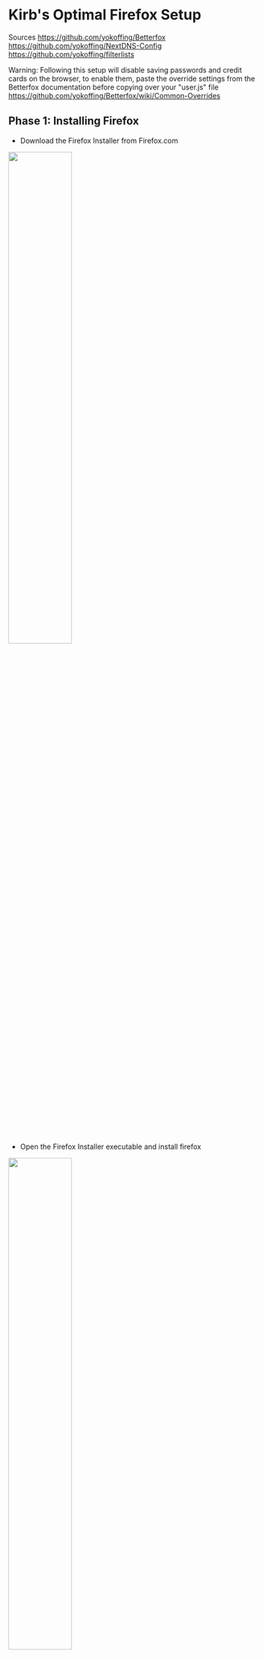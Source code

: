 # Kirb's Optimal Firefox Setup

Sources
https://github.com/yokoffing/Betterfox
https://github.com/yokoffing/NextDNS-Config
https://github.com/yokoffing/filterlists

Warning: Following this setup will disable saving passwords and credit cards on the browser, to enable them, paste the override settings from the Betterfox documentation before copying over your "user.js" file
https://github.com/yokoffing/Betterfox/wiki/Common-Overrides

## Phase 1: Installing Firefox
- Download the Firefox Installer from Firefox.com

<img src="../../media/firefoxsetup/firefoxsetup_001.png" width="50%" style="float: left; margin-right: 10px;">
<div style="clear: both;"></div>

- Open the Firefox Installer executable and install firefox

<img src="../../media/firefoxsetup/firefoxsetup_002.png" width="50%" style="float: left; margin-right: 10px;">
<div style="clear: both;"></div>

<img src="../../media/firefoxsetup/firefoxsetup_003.png" width="50%" style="float: left; margin-right: 10px;">
<div style="clear: both;"></div>

<img src="../../media/firefoxsetup/firefoxsetup_004.png" width="50%" style="float: left; margin-right: 10px;">
<div style="clear: both;"></div>


## Phase 2: Setting up Firefox
- Open Firefox and head to https://github.com/yokoffing/Betterfox

<img src="../../media/firefoxsetup/firefoxsetup_005.png" width="50%" style="float: left; margin-right: 10px;">
<div style="clear: both;"></div>

- Scroll down to "Getting started" and right-click "here"

<img src="../../media/firefoxsetup/firefoxsetup_006.png" width="50%" style="float: left; margin-right: 10px;">
<div style="clear: both;"></div>

- Select "Save Link As..." and save the "user.js" file on your computer

<img src="../../media/firefoxsetup/firefoxsetup_007.png" width="50%" style="float: left; margin-right: 10px;">
<div style="clear: both;"></div>

<img src="../../media/firefoxsetup/firefoxsetup_008.png" width="50%" style="float: left; margin-right: 10px;">
<div style="clear: both;"></div>

- [OPTIONAL BUT RECOMMENDED, FOR SMOOTH SCROLLING]
	- Show in explorer, right-click the "user.js" file and click on "Edit"

	- <img src="../../media/firefoxsetup/firefoxsetup_009.png" width="50%" style="float: left; margin-right: 10px;">
	<div style="clear: both;"></div>

	- <img src="../../media/firefoxsetup/firefoxsetup_010.png" width="50%" style="float: left; margin-right: 10px;">
	<div style="clear: both;"></div>

	- When you get a security warning, click on "Open"

	- <img src="../../media/firefoxsetup/firefoxsetup_011.png" width="50%" style="float: left; margin-right: 10px;">
	<div style="clear: both;"></div>

	- Open "Smoothfox.js" at the top of the betterfox page

	- <img src="../../media/firefoxsetup/firefoxsetup_012.png" width="50%" style="float: left; margin-right: 10px;">
	<div style="clear: both;"></div>

	- Copy the option that fits best with your monitor's refresh rate
		- If you're unsure which one you should choose, use the "recommended for 60hz+ displays" option

		- <img src="../../media/firefoxsetup/firefoxsetup_013.png" width="50%" style="float: left; margin-right: 10px;">
		<div style="clear: both;"></div>

	- Paste it under "SECTION: SMOOTHFOX", for this example I'll use the "recommended for 90hz+ displays" as I have a high refresh-rate monitor

	- <img src="../../media/firefoxsetup/firefoxsetup_014.png" width="50%" style="float: left; margin-right: 10px;">
	<div style="clear: both;"></div>

	- <img src="../../media/firefoxsetup/firefoxsetup_015.png" width="50%" style="float: left; margin-right: 10px;">
	<div style="clear: both;"></div>

	- Save the "user.js" file
- Enter "about:profiles" in the address bar

<img src="../../media/firefoxsetup/firefoxsetup_016.png" width="50%" style="float: left; margin-right: 10px;">
<div style="clear: both;"></div>

- Click on "Create a New Profile"

<img src="../../media/firefoxsetup/firefoxsetup_017.png" width="50%" style="float: left; margin-right: 10px;">
<div style="clear: both;"></div>

- Click on "Next"

<img src="../../media/firefoxsetup/firefoxsetup_018.png" width="50%" style="float: left; margin-right: 10px;">
<div style="clear: both;"></div>

- Name your Firefox Profile and click on "Finish"

<img src="../../media/firefoxsetup/firefoxsetup_019.png" width="50%" style="float: left; margin-right: 10px;">
<div style="clear: both;"></div>

- Under "Profile: Kirb" click on "Open Folder" right next to "Root Directory"

<img src="../../media/firefoxsetup/firefoxsetup_020.png" width="50%" style="float: left; margin-right: 10px;">
<div style="clear: both;"></div>

- This should open your new profile's folder, drag your "user.js" file in there

<img src="../../media/firefoxsetup/firefoxsetup_021.png" width="50%" style="float: left; margin-right: 10px;">
<div style="clear: both;"></div>

<img src="../../media/firefoxsetup/firefoxsetup_022.png" width="50%" style="float: left; margin-right: 10px;">
<div style="clear: both;"></div>


- Open the hamburger menu (3 lines) on the top right
- Click on "Exit"

<img src="../../media/firefoxsetup/firefoxsetup_023.png" width="50%" style="float: left; margin-right: 10px;">
<div style="clear: both;"></div>

- Reopen Firefox

<img src="../../media/firefoxsetup/firefoxsetup_024.png" width="50%" style="float: left; margin-right: 10px;">
<div style="clear: both;"></div>

- Open a new tab

<img src="../../media/firefoxsetup/firefoxsetup_025.png" width="50%" style="float: left; margin-right: 10px;">
<div style="clear: both;"></div>

- If you wish to have a visible toolbar for your bookmarks, right-click on the empty part of the toolbar and set "Bookmarks Toolbar" to "Always Show"

<img src="../../media/firefoxsetup/firefoxsetup_026.png" width="50%" style="float: left; margin-right: 10px;">
<div style="clear: both;"></div>

- Right-click on the "Getting Started" bookmark and delete it

<img src="../../media/firefoxsetup/firefoxsetup_027.png" width="50%" style="float: left; margin-right: 10px;">
<div style="clear: both;"></div>

- If you wish to import bookmarks, browsing history, etc. from your previous browser, click on "Import bookmarks"

<img src="../../media/firefoxsetup/firefoxsetup_028.png" width="50%" style="float: left; margin-right: 10px;">
<div style="clear: both;"></div>

- Select the browser profile you want to import from

<img src="../../media/firefoxsetup/firefoxsetup_029.png" width="50%" style="float: left; margin-right: 10px;">
<div style="clear: both;"></div>

- Click on "Import" and "Done"

<img src="../../media/firefoxsetup/firefoxsetup_030.png" width="50%" style="float: left; margin-right: 10px;">
<div style="clear: both;"></div>

<img src="../../media/firefoxsetup/firefoxsetup_031.png" width="50%" style="float: left; margin-right: 10px;">
<div style="clear: both;"></div>


## Phase 3: Configuring Firefox
- Open https://addons.mozilla.org/blog/ublock-origin-everything-you-need-to-know-about-the-ad-blocker
- Scroll down and click on "Add to Firefox" under "uBlock Origin"

<img src="../../media/firefoxsetup/firefoxsetup_033.png" width="50%" style="float: left; margin-right: 10px;">
<div style="clear: both;"></div>

- Click on "Add"

<img src="../../media/firefoxsetup/firefoxsetup_034.png" width="50%" style="float: left; margin-right: 10px;">
<div style="clear: both;"></div>

- Enable "Allow this extension to run in Private Windows" and click on Okay

<img src="../../media/firefoxsetup/firefoxsetup_035.png" width="50%" style="float: left; margin-right: 10px;">
<div style="clear: both;"></div>

- Click on the uBlock Origin Icon

<img src="../../media/firefoxsetup/firefoxsetup_036.png" width="50%" style="float: left; margin-right: 10px;">
<div style="clear: both;"></div>

- Open the dashboard with the gear icon

<img src="../../media/firefoxsetup/firefoxsetup_037.png" width="50%" style="float: left; margin-right: 10px;">
<div style="clear: both;"></div>

- Open the "Filter lists" tab

<img src="../../media/firefoxsetup/firefoxsetup_038.png" width="50%" style="float: left; margin-right: 10px;">
<div style="clear: both;"></div>

<img src="../../media/firefoxsetup/firefoxsetup_039.png" width="50%" style="float: left; margin-right: 10px;">
<div style="clear: both;"></div>

- Expand all of the categories and enable the following Filter lists:

<img src="../../media/firefoxsetup/firefoxsetup_040.png" width="50%" style="float: left; margin-right: 10px;">
<div style="clear: both;"></div>

	- Block Outsider Intrusion into LAN
	- Easylist - Annoyances
	- uBlock filters - Annoyances

	<img src="../../media/firefoxsetup/firefoxsetup_041.png" width="50%" style="float: left; margin-right: 10px;">
	<div style="clear: both;"></div>

- Open https://github.com/yokoffing/filterlists and press "Subscribe" to the following filterlists:
	- Hagezi's Personal Blocklist
	- Actually Legitimate URL Shortener Tool
	- yokoffing's Annoyance list

	<img src="../../media/firefoxsetup/firefoxsetup_042.png" width="50%" style="float: left; margin-right: 10px;">
	<div style="clear: both;"></div>

	<img src="../../media/firefoxsetup/firefoxsetup_043.png" width="50%" style="float: left; margin-right: 10px;">
	<div style="clear: both;"></div>

	<img src="../../media/firefoxsetup/firefoxsetup_044.png" width="50%" style="float: left; margin-right: 10px;">
	<div style="clear: both;"></div>

	<img src="../../media/firefoxsetup/firefoxsetup_045.png" width="50%" style="float: left; margin-right: 10px;">
	<div style="clear: both;"></div>

	<img src="../../media/firefoxsetup/firefoxsetup_046.png" width="50%" style="float: left; margin-right: 10px;">
	<div style="clear: both;"></div>

	<img src="../../media/firefoxsetup/firefoxsetup_047.png" width="50%" style="float: left; margin-right: 10px;">
	<div style="clear: both;"></div>

- Apply changes & Update now

<img src="../../media/firefoxsetup/firefoxsetup_048.png" width="50%" style="float: left; margin-right: 10px;">
<div style="clear: both;"></div>

- You can now close the uBlock Origin Dashboard!

- For a privacy-friendly drop-in replacement of Google Search, I heavily recommend using Startpage as your search engine. You get the exact same search results, but preserve your online privacy.
	- You can follow the following steps with whatever Search Engine you prefer, it doesn't have to be Startpage!
- Open a new tab and open https://startpage.com

<img src="../../media/firefoxsetup/firefoxsetup_049.png" width="50%" style="float: left; margin-right: 10px;">
<div style="clear: both;"></div>

- Right-click the address bar and select "Add Startpage Search"

<img src="../../media/firefoxsetup/firefoxsetup_050.png" width="50%" style="float: left; margin-right: 10px;">
<div style="clear: both;"></div>

- Go to the firefox settings and under "Search" options:

<img src="../../media/firefoxsetup/firefoxsetup_051.png" width="50%" style="float: left; margin-right: 10px;">
<div style="clear: both;"></div>

<img src="../../media/firefoxsetup/firefoxsetup_052.png" width="50%" style="float: left; margin-right: 10px;">
<div style="clear: both;"></div>

	- Change your default Search Engine to Startpage (Or whatever you prefer) and enable "Use this search engine in Private Windows"

	<img src="../../media/firefoxsetup/firefoxsetup_053.png" width="50%" style="float: left; margin-right: 10px;">
	<div style="clear: both;"></div>

	<img src="../../media/firefoxsetup/firefoxsetup_054.png" width="50%" style="float: left; margin-right: 10px;">
	<div style="clear: both;"></div>

	- Scroll down and remove every listed search engine you don't need, in my setup I'm removing:
		- Google
		- Amazon.com
		- Bing
		- Wikipedia(en)

		<img src="../../media/firefoxsetup/firefoxsetup_055.png" width="50%" style="float: left; margin-right: 10px;">
		<div style="clear: both;"></div>

		<img src="../../media/firefoxsetup/firefoxsetup_056.png" width="50%" style="float: left; margin-right: 10px;">
		<div style="clear: both;"></div>

- Open a new tab and search for something with Startpage
- Open the Settings via the gear icon

<img src="../../media/firefoxsetup/firefoxsetup_057.png" width="50%" style="float: left; margin-right: 10px;">
<div style="clear: both;"></div>

- Change the following settings and then click on "Save your settings"
	- Region filter: For local results, choose your region inside startpage

	<img src="../../media/firefoxsetup/firefoxsetup_058.png" width="50%" style="float: left; margin-right: 10px;">
	<div style="clear: both;"></div>

	- Disable "Promotional messaging"

	<img src="../../media/firefoxsetup/firefoxsetup_059.png" width="50%" style="float: left; margin-right: 10px;">
	<div style="clear: both;"></div>
- Save your Startpage Settings

<img src="../../media/firefoxsetup/firefoxsetup_060.png" width="50%" style="float: left; margin-right: 10px;">
<div style="clear: both;"></div>

- Under "General" options you can choose how you'd like firefox to behave, these are mostly a matter of personal preference. Enable what is most convenient for you
	- Enable "Open previous windows and tabs" if you want your tabs to stay after closing firefox
	- Enable "Confirm before closing multiple tabs" if you want there to be a confirmation window before closing the browser with multiple tabs
	- When you enable "Enable Container Tabs", you can hold down on the "new tab" button to select and open a so-called "Container Tab"
		- Container Tabs let you seperate your browsing activites through different color-coded containers. These containers are isolated from each other, meaning that the logins from your "School" container are completely seperated from the rest of your browser. This lets you stay logged in to your personal Google account while browsing at home. Need to access your school's gmail? Just open gmail in your dedicated "School" container and log in without any crossover, as if it was a new browser.


		<img src="../../media/firefoxsetup/firefoxsetup_061.png" width="50%" style="float: left; margin-right: 10px;">
		<div style="clear: both;"></div>

## Phase 4: NextDNS
- Open https://nextdns.io
- Click on "Try it now"

<img src="../../media/firefoxsetup/firefoxsetup_062.png" width="50%" style="float: left; margin-right: 10px;">
<div style="clear: both;"></div>

- Open the "Security" tab and change the following settings:
	- Enable "DNS Rebinding Protection"
	- Enable "Block Parked Domains"

	<img src="../../media/firefoxsetup/firefoxsetup_063.png" width="50%" style="float: left; margin-right: 10px;">
	<div style="clear: both;"></div>

	<img src="../../media/firefoxsetup/firefoxsetup_064.png" width="50%" style="float: left; margin-right: 10px;">
	<div style="clear: both;"></div>

	<img src="../../media/firefoxsetup/firefoxsetup_065.png" width="50%" style="float: left; margin-right: 10px;">
	<div style="clear: both;"></div>

- Open the "Privacy" tab and do the following:
	- Remove "NextDNS Ads & Trackers Blocklist"

	<img src="../../media/firefoxsetup/firefoxsetup_066.png" width="50%" style="float: left; margin-right: 10px;">
	<div style="clear: both;"></div>

	<img src="../../media/firefoxsetup/firefoxsetup_067.png" width="50%" style="float: left; margin-right: 10px;">
	<div style="clear: both;"></div>

	<img src="../../media/firefoxsetup/firefoxsetup_068.png" width="50%" style="float: left; margin-right: 10px;">
	<div style="clear: both;"></div>

	- Under "Blocklists", click on "Add a Blocklist"
		- Press CTRL+F on your keyboard and search for "Hagezi - Multi Normal"

		<img src="../../media/firefoxsetup/firefoxsetup_069.png" width="50%" style="float: left; margin-right: 10px;">
		<div style="clear: both;"></div>

		- Click on "Add"
			- Unless you know what you're doing, DON'T RANDOMLY ADD BLOCKLISTS. They may no longer be updated, may contain duplicate links or false positives.

			<img src="../../media/firefoxsetup/firefoxsetup_070.png" width="50%" style="float: left; margin-right: 10px;">
			<div style="clear: both;"></div>

	- Under "Native Tracking Protection", click on "Add"
		- Add all of the brands you use. There's no advantage in adding brands you don't have, but there's also no disadvantage in adding unused brands either

		<img src="../../media/firefoxsetup/firefoxsetup_071.png" width="50%" style="float: left; margin-right: 10px;">
		<div style="clear: both;"></div>

		<img src="../../media/firefoxsetup/firefoxsetup_072.png" width="50%" style="float: left; margin-right: 10px;">
		<div style="clear: both;"></div>


	- Enable "Allow Affiliate & Tracking links"
		- Leaving this disabled could cause some false positives when opening email links, your IP Address will be hidden

		<img src="../../media/firefoxsetup/firefoxsetup_073.png" width="50%" style="float: left; margin-right: 10px;">
		<div style="clear: both;"></div>
- Open the "Settings" tab
	- Disable "Enable Logs"
		- If you want to have Logs of your DNS Queries, make sure to set the Storage Location to Switzerland and configure the Retention time

		<img src="../../media/firefoxsetup/firefoxsetup_074.png" width="50%" style="float: left; margin-right: 10px;">
		<div style="clear: both;"></div>

	- Enable "Cache Boost"

	<img src="../../media/firefoxsetup/firefoxsetup_076.png" width="50%" style="float: left; margin-right: 10px;">
	<div style="clear: both;"></div>

	- [Optional] Enable Web3

	<img src="../../media/firefoxsetup/firefoxsetup_077.png" width="50%" style="float: left; margin-right: 10px;">
	<div style="clear: both;"></div>

- Go back to the "Setup" tab

	<img src="../../media/firefoxsetup/firefoxsetup_078.png" width="50%" style="float: left; margin-right: 10px;">
	<div style="clear: both;"></div>

- Copy the link next to "DNS-over-HTTPS" (https://dns.nextdns.io/------)

	<img src="../../media/firefoxsetup/firefoxsetup_079.png" width="50%" style="float: left; margin-right: 10px;">
	<div style="clear: both;"></div>

- Open your Firefox Settings

	<img src="../../media/firefoxsetup/firefoxsetup_080.png" width="50%" style="float: left; margin-right: 10px;">
	<div style="clear: both;"></div>

- Go to "Privacy & Security"
- Scroll all the way down to "DNS over HTTPS"
- Click on either "Increased Protection" or "Max Protection"

	<img src="../../media/firefoxsetup/firefoxsetup_081.png" width="50%" style="float: left; margin-right: 10px;">
	<div style="clear: both;"></div>

- Select "Custom", paste your NextDNS link and press Enter, under your Provider you should now see dns.nextdns.io

	<img src="../../media/firefoxsetup/firefoxsetup_082.png" width="50%" style="float: left; margin-right: 10px;">
	<div style="clear: both;"></div>

Congratulations! You now have an optimal firefox setup that doesn't spy on you, performs like an absolute charm and protects your online privacy by blocking online ads and trackers at no cost!
If you wish to sync your browsing history, bookmarks, etc. you can log in to a Mozilla Account
